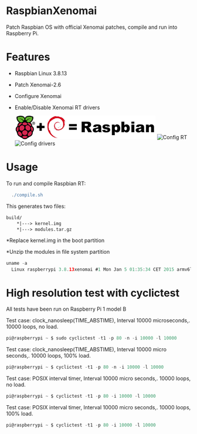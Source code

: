 RaspbianXenomai
=================
Patch Raspbian OS with official Xenomai patches, compile and run into Raspberry Pi.

Features
========
* Raspbian Linux 3.8.13

* Patch Xenomai-2.6

* Configure Xenomai

* Enable/Disable Xenomai RT drivers
  
  ![Config RT](screenshots/raspbian_logo.png)
  ![Config RT](screenshots/rt-config.jpg)
  ![Config drivers](screenshots/drivers.jpg)


Usage
=====
To run and compile Raspbian RT:

```groovy
  ./compile.sh
```
This generates two files:
  
    build/
        *|---> kernel.img   
        *|---> modules.tar.gz
        
  *Replace kernel.img in the boot partition
  
  *Unzip the modules in file system partition

```groovy
uname -a 
  Linux raspberrypi 3.8.13xenomai #1 Mon Jan 5 01:35:34 CET 2015 armv6l GNU/Linux
```
# High resolution test with cyclictest

All tests have been run on Raspberry Pi 1 model B

Test case: clock_nanosleep(TIME_ABSTIME), Interval 10000 microseconds,. 10000 loops, no load.
```groovy
pi@raspberrypi ~ $ sudo cyclictest -t1 -p 80 -n -i 10000 -l 10000

```
Test case: clock_nanosleep(TIME_ABSTIME), Interval 10000 micro seconds,. 10000 loops, 100% load.
```groovy
pi@raspberrypi ~ $ cyclictest -t1 -p 80 -n -i 10000 -l 10000

```
Test case: POSIX interval timer, Interval 10000 micro seconds,. 10000 loops, no load.
```groovy
pi@raspberrypi ~ $ cyclictest -t1 -p 80 -i 10000 -l 10000

```
Test case: POSIX interval timer, Interval 10000 micro seconds,. 10000 loops, 100% load.
```groovy
pi@raspberrypi ~ $ cyclictest -t1 -p 80 -i 10000 -l 10000

```
